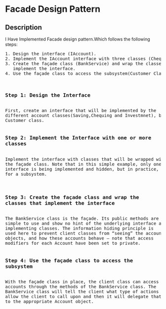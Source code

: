 <h1>Facade Design Pattern</h1>
<h2>Description</h2>
<p>I Have Implemented Facade design pattern.Which follows the  following steps:</p>
<pre>
1. Design the interface (IAccount).
2. Implement the IAccount interface with three classes (Chequing,Saving,Investment).
3. Create the façade class (BankService) and wrap the classes that
   implement the interface.
4. Use the façade class to access the subsystem(Customer Class)</pre>
<pre>

<h3>Step 1: Design the Interface</h3>
First, create an interface that will be implemented by the
different account classes(Saving,Chequing and Investmnet), but will not be known to the
Customer class.

<h3>Step 2: Implement the Interface with one or more
classes</h3>
Implement the interface with classes that will be wrapped with
the façade class. Note that in this simple example, only one
interface is being implemented and hidden, but in practice, a façade class can be used to wrap all the interfaces and classes
for a subsystem.

<h3>
Step 3: Create the façade class and wrap the
classes that implement the interface</h3>
The BankService class is the façade. Its public methods are
simple to use and show no hint of the underlying interface and
implementing classes. The information hiding principle is
used here to prevent client classes from “seeing” the account
objects, and how these accounts behave – note that access
modifiers for each Account have been set to private.

<h3>Step 4: Use the façade class to access the
subsystem
</h3>
With the façade class in place, the client class can access
accounts through the methods of the BankService class. The
BankService class will tell the client what type of actions it will
allow the client to call upon and then it will delegate that action
to the appropriate Account object.

</pre>
